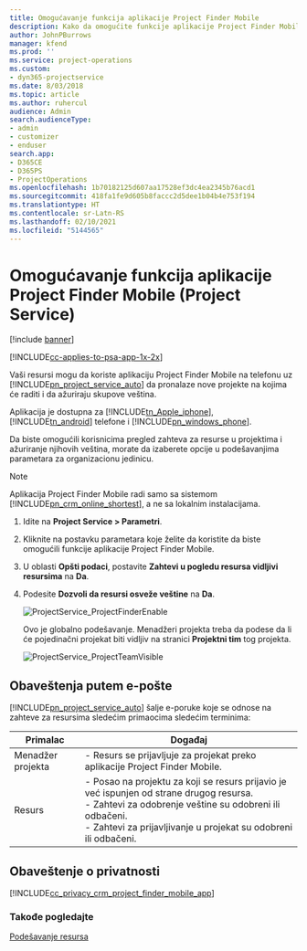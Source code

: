 ```yaml
---
title: Omogućavanje funkcija aplikacije Project Finder Mobile
description: Kako da omogućite funkcije aplikacije Project Finder Mobile za aplikaciju Project Service
author: JohnPBurrows
manager: kfend
ms.prod: ''
ms.service: project-operations
ms.custom:
- dyn365-projectservice
ms.date: 8/03/2018
ms.topic: article
ms.author: ruhercul
audience: Admin
search.audienceType:
- admin
- customizer
- enduser
search.app:
- D365CE
- D365PS
- ProjectOperations
ms.openlocfilehash: 1b70182125d607aa17528ef3dc4ea2345b76acd1
ms.sourcegitcommit: 418fa1fe9d605b8faccc2d5dee1b04b4e753f194
ms.translationtype: HT
ms.contentlocale: sr-Latn-RS
ms.lasthandoff: 02/10/2021
ms.locfileid: "5144565"
---
```

# <a name="enable-project-finder-mobile-app-features-project-service"></a>Omogućavanje funkcija aplikacije Project Finder Mobile (Project Service)

[!include [banner](../includes/psa-now-project-operations.md)]

[!INCLUDE[cc-applies-to-psa-app-1x-2x](../includes/cc-applies-to-psa-app-1x-2x.md)]

Vaši resursi mogu da koriste aplikaciju Project Finder Mobile na telefonu uz [!INCLUDE[pn_project_service_auto](../includes/pn-project-service-auto.md)] da pronalaze nove projekte na kojima će raditi i da ažuriraju skupove veština.  
  
 Aplikacija je dostupna za [!INCLUDE[tn_Apple_iphone](../includes/tn-apple-iphone.md)], [!INCLUDE[tn_android](../includes/tn-android.md)] telefone i [!INCLUDE[pn_windows_phone](../includes/pn-windows-phone.md)].  
    
 Da biste omogućili korisnicima pregled zahteva za resurse u projektima i ažuriranje njihovih veština, morate da izaberete opcije u podešavanjima parametara za organizacionu jedinicu.
  
> [!NOTE]
>  Aplikacija Project Finder Mobile radi samo sa sistemom [!INCLUDE[pn_crm_online_shortest](../includes/pn-crm-online-shortest.md)], a ne sa lokalnim instalacijama.  
  
1. Idite na **Project Service > Parametri**.  
  
2. Kliknite na postavku parametara koje želite da koristite da biste omogućili funkcije aplikacije Project Finder Mobile.  
  
3. U oblasti **Opšti podaci**, postavite **Zahtevi u pogledu resursa vidljivi resursima** na **Da**.  
  
4. Podesite **Dozvoli da resursi osveže veštine** na **Da**.  
  
   ![ProjectService_ProjectFinderEnable](../psa/media/project-service-project-finder-enable.png "ProjectService_ProjectFinderEnable")  
  
   Ovo je globalno podešavanje. Menadžeri projekta treba da podese da li će pojedinačni projekat biti vidljiv na stranici **Projektni tim** tog projekta.  
  
   ![ProjectService_ProjectTeamVisible](../psa/media/project-service-project-team-visible.png "ProjectService_ProjectTeamVisible")  
  
## <a name="email-notifications"></a>Obaveštenja putem e-pošte  
 [!INCLUDE[pn_project_service_auto](../includes/pn-project-service-auto.md)] šalje e-poruke koje se odnose na zahteve za resursima sledećim primaocima sledećim terminima:  
  
|Primalac|Događaj|  
|---------------|-----------|  
|Menadžer projekta|- Resurs se prijavljuje za projekat preko aplikacije Project Finder Mobile.|  
|Resurs|- Posao na projektu za koji se resurs prijavio je već ispunjen od strane drugog resursa.<br />- Zahtevi za odobrenje veštine su odobreni ili odbačeni.<br />- Zahtevi za prijavljivanje u projekat su odobreni ili odbačeni.|  
  
## <a name="privacy-notice"></a>Obaveštenje o privatnosti  
 [!INCLUDE[cc_privacy_crm_project_finder_mobile_app](../includes/cc-privacy-crm-project-finder-mobile-app.md)]  
  
### <a name="see-also"></a>Takođe pogledajte  
 [Podešavanje resursa](../psa/set-up-resources.md)
